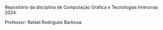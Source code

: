 Repositório da disciplina de Computação Gráfica e Tecnologias Imersivas 2024.

Professor: Rafael Rodrigues Barbosa.